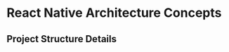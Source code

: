 # React Native Architecture Concepts

<!-- Content to be added: Core React Native architectural ideas including the JavaScript bridge, native modules, UI rendering lifecycle, component-based structure, and common architectural patterns like Flux/Redux if applicable at a high level. -->

## Project Structure Details

<!-- Content to be added: Basic project layout, native code folders (ios, android), JavaScript source folders (src, app), common configuration files (metro.config.js, babel.config.js). -->
